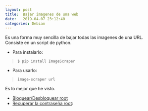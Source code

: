 ```yaml
---
layout: post
title:  Bajar imagenes de una web
date:   2019-04-07 23:12:40
categories: Debian
---
```

Es una forma muy sencilla de bajar todas las imagenes de una URL. Consiste en un script de python.

- Para instalarlo:
>`$ pip install ImageScraper`
- Para usarlo:
> `image-scraper url`

Es lo mejor que he visto.

- [Bloquear/Desbloquear root](https://www.solvetic.com/tutoriales/article/3236-como-habilitar-deshabilitar-usuario-root-linux/)
- [Recuperar la contraseña root](https://www.tutorialesubuntu.com/2017/12/13/cambiar-o-recuperar-contrasena-olvidada-en-ubuntu-usuario-o-root/):
